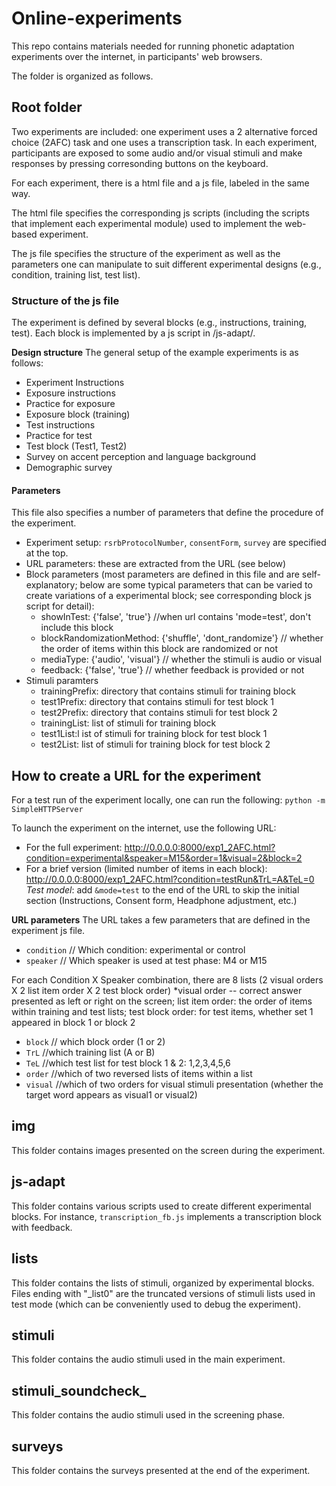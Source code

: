 # Online-experiments

This repo contains materials needed for running phonetic adaptation experiments over the internet, in participants' web browsers.

The folder is organized as follows. 

## Root folder

Two experiments are included: one experiment uses a 2 alternative forced choice (2AFC) task and one uses a transcription task. In each experiment, participants are exposed to some audio and/or visual stimuli and make responses by pressing corresonding buttons on the keyboard.

For each experiment, there is a html file and a js file, labeled in the same way.

The html file specifies the corresponding js scripts (including the scripts that implement each experimental module) used to implement the web-based experiment.

The js file specifies the structure of the experiment as well as the parameters one can manipulate to suit different experimental designs (e.g., condition, training list, test list). 

### Structure of the js file
 
The experiment is defined by several blocks (e.g., instructions, training, test). Each block is implemented by a js script in /js-adapt/. 

**Design structure** The general setup of the example experiments is as follows:

  + Experiment Instructions
  + Exposure instructions
  + Practice for exposure
  + Exposure block (training)
  + Test instructions
  + Practice for test
  + Test block (Test1, Test2)
  + Survey on accent perception and language background
  + Demographic survey

#### Parameters

This file also specifies a number of parameters that define the procedure of the experiment. 

+ Experiment setup: `rsrbProtocolNumber`, `consentForm`, `survey` are specified at the top. 
+ URL parameters: these are extracted from the URL (see below)
+ Block parameters
(most parameters are defined in this file and are self-explanatory; below are some typical parameters that can be varied to create variations of a experimental block; see corresponding block js script for detail):
	- showInTest: {'false', 'true'} //when url contains 'mode=test', don't include this block
	- blockRandomizationMethod: {'shuffle', 'dont_randomize'} // whether the order of items within this block are randomized or not
	- mediaType: {'audio', 'visual'} // whether the stimuli is audio or visual
	- feedback: {'false', 'true'} // whether feedback is provided or not 
+ Stimuli paramters
	-  trainingPrefix: directory that contains stimuli for training block
	-  test1Prefix: directory that contains stimuli for test block 1
	-  test2Prefix: directory that contains stimuli for test block 2
	-  trainingList: list of stimuli for training block
	-  test1List:l ist of stimuli for training block for test block 1
	-  test2List: list of stimuli for training block for test block 2
	

## How to create a URL for the experiment

For a test run of the experiment locally, one can run the following: `python -m SimpleHTTPServer`

To launch the experiment on the internet, use the following URL:
+ For the full experiment: http://0.0.0.0:8000/exp1_2AFC.html?condition=experimental&speaker=M15&order=1&visual=2&block=2
+ For a brief version (limited number of items in each block): http://0.0.0.0:8000/exp1_2AFC.html?condition=testRun&TrL=A&TeL=0
*Test model*: add `&mode=test` to the end of the URL to skip the initial section (Instructions, Consent form, Headphone adjustment, etc.)

**URL parameters**
The URL takes a few parameters that are defined in the experiment js file. 
  +  `condition` // Which condition: experimental or control 
  +  `speaker` // Which speaker is used at test phase: M4 or M15
  
For each Condition X Speaker combination, there are 8 lists (2 visual orders X 2 list item order X 2 test block order)
*visual order -- correct answer presented as left or right on the screen; list item order: the order of items within training and test lists; test block order: for test items, whether set 1 appeared in block 1 or block 2

  +  `block` // which block order (1 or 2)
  +  `TrL` //which training list (A or B)
  +  `TeL` //which test list for test block 1 & 2: 1,2,3,4,5,6
  +  `order` //which of two reversed lists of items within a list
  +  `visual` //which of two orders for visual stimuli presentation (whether the target word appears as visual1 or visual2)



## img

This folder contains images presented on the screen during the experiment. 

## js-adapt 

This folder contains various scripts used to create different experimental blocks. For instance, `transcription_fb.js` implements a transcription block with feedback.

## lists

This folder contains the lists of stimuli, organized by experimental blocks. Files ending with "_list0" are the truncated versions of stimuli lists used in test mode (which can be conveniently used to debug the experiment).

## stimuli

This folder contains the audio stimuli used in the main experiment.

## stimuli_soundcheck_

This folder contains the audio stimuli used in the screening phase. 

## surveys

This folder contains the surveys presented at the end of the experiment.

